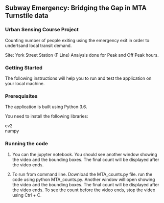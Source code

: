 ## Subway Emergency: Bridging the Gap in MTA Turnstile data
### Urban Sensing Course Project

Counting number of people exiting using the emergency exit in order to undertsand local transit demand.

Site: York Street Station (F Line)
Analysis done for Peak and Off Peak hours.

### Getting Started

The following instructions will help you to run and test the application on your local machine.

### Prerequisites

The application is built using Python 3.6.

You need to install the following libraries:

cv2  
numpy

### Running the code

1. You can the jupyter notebook. You should see another window showing the video and the bounding boxes. The final count will be displayed after the video ends. 

2. To run from command line. Download the MTA_counts.py file. run the code using python MTA_counts.py. Another window will open showing the video and the bounding boxes. The final count will be displayed after the video ends. To see the count before the video ends, stop the video using Ctrl + C.
